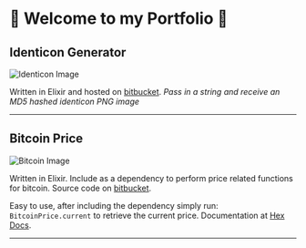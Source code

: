 # :large_orange_diamond: Welcome to my Portfolio :large_orange_diamond:

## Identicon Generator

![Identicon Image](https://i.imgur.com/CFVt84cs.png)

Written in Elixir and hosted on [bitbucket](https://bitbucket.org/EssenceOfChaos/identicon).
_Pass in a string and receive an MD5 hashed identicon PNG image_

---

## Bitcoin Price

![Bitcoin Image](https://i.imgur.com/XVMWJW8s.jpg)

Written in Elixir. Include as a dependency to perform price related functions for bitcoin. Source code on [bitbucket](https://bitbucket.org/EssenceOfChaos/bitcoin_price).

Easy to use, after including the dependency simply run: `BitcoinPrice.current` to retrieve the current price. Documentation at [Hex Docs](https://hexdocs.pm/bitcoin_price/BitcoinPrice.html).

---
